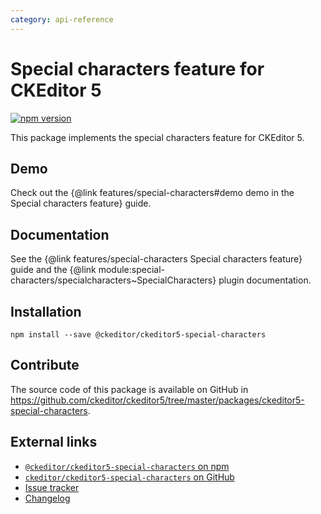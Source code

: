 ```yaml
---
category: api-reference
---
```


# Special characters feature for CKEditor 5

[![npm version](https://badge.fury.io/js/%40ckeditor%2Fckeditor5-special-characters.svg)](https://www.npmjs.com/package/@ckeditor/ckeditor5-special-characters)

This package implements the special characters feature for CKEditor 5.

## Demo

Check out the {@link features/special-characters#demo demo in the Special characters feature} guide.

## Documentation

See the {@link features/special-characters Special characters feature} guide and the {@link module:special-characters/specialcharacters~SpecialCharacters} plugin documentation.

## Installation

```nohighlight
npm install --save @ckeditor/ckeditor5-special-characters
```

## Contribute

The source code of this package is available on GitHub in https://github.com/ckeditor/ckeditor5/tree/master/packages/ckeditor5-special-characters.

## External links

* [`@ckeditor/ckeditor5-special-characters` on npm](https://www.npmjs.com/package/@ckeditor/ckeditor5-special-characters)
* [`ckeditor/ckeditor5-special-characters` on GitHub](https://github.com/ckeditor/ckeditor5/tree/master/packages/ckeditor5-special-characters)
* [Issue tracker](https://github.com/ckeditor/ckeditor5/issues)
* [Changelog](https://github.com/ckeditor/ckeditor5/blob/master/CHANGELOG.md)
